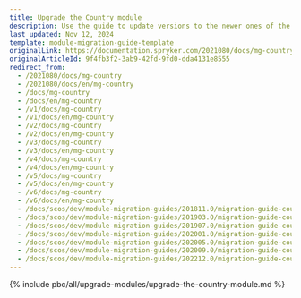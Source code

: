 ```yaml
---
title: Upgrade the Country module
description: Use the guide to update versions to the newer ones of the Country module.
last_updated: Nov 12, 2024
template: module-migration-guide-template
originalLink: https://documentation.spryker.com/2021080/docs/mg-country
originalArticleId: 9f4fb3f2-3ab9-42fd-9fd0-dda4131e8555
redirect_from:
  - /2021080/docs/mg-country
  - /2021080/docs/en/mg-country
  - /docs/mg-country
  - /docs/en/mg-country
  - /v1/docs/mg-country
  - /v1/docs/en/mg-country
  - /v2/docs/mg-country
  - /v2/docs/en/mg-country
  - /v3/docs/mg-country
  - /v3/docs/en/mg-country
  - /v4/docs/mg-country
  - /v4/docs/en/mg-country
  - /v5/docs/mg-country
  - /v5/docs/en/mg-country
  - /v6/docs/mg-country
  - /v6/docs/en/mg-country
  - /docs/scos/dev/module-migration-guides/201811.0/migration-guide-country.html
  - /docs/scos/dev/module-migration-guides/201903.0/migration-guide-country.html
  - /docs/scos/dev/module-migration-guides/201907.0/migration-guide-country.html
  - /docs/scos/dev/module-migration-guides/202001.0/migration-guide-country.html
  - /docs/scos/dev/module-migration-guides/202005.0/migration-guide-country.html
  - /docs/scos/dev/module-migration-guides/202009.0/migration-guide-country.html
  - /docs/scos/dev/module-migration-guides/202212.0/migration-guide-country.html
---
```


{% include pbc/all/upgrade-modules/upgrade-the-country-module.md %} <!-- To edit, see /_includes/pbc/all/upgrade-modules/upgrade-the-country-module.md -->
